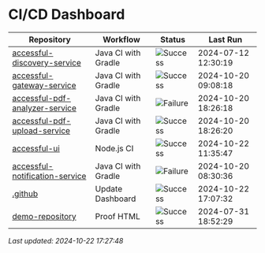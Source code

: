 # CI/CD Dashboard

| Repository | Workflow | Status | Last Run |
| ---------- | -------- | ------ | -------- |
| [accessful-discovery-service](https://github.com/Accessful-AI/accessful-discovery-service) | Java CI with Gradle | ![Success](https://img.shields.io/badge/Success-brightgreen) | 2024-07-12 12:30:19 |
| [accessful-gateway-service](https://github.com/Accessful-AI/accessful-gateway-service) | Java CI with Gradle | ![Success](https://img.shields.io/badge/Success-brightgreen) | 2024-10-20 09:08:18 |
| [accessful-pdf-analyzer-service](https://github.com/Accessful-AI/accessful-pdf-analyzer-service) | Java CI with Gradle | ![Failure](https://img.shields.io/badge/Failure-red) | 2024-10-20 18:26:18 |
| [accessful-pdf-upload-service](https://github.com/Accessful-AI/accessful-pdf-upload-service) | Java CI with Gradle | ![Success](https://img.shields.io/badge/Success-brightgreen) | 2024-10-20 18:26:20 |
| [accessful-ui](https://github.com/Accessful-AI/accessful-ui) | Node.js CI | ![Success](https://img.shields.io/badge/Success-brightgreen) | 2024-10-22 11:35:47 |
| [accessful-notification-service](https://github.com/Accessful-AI/accessful-notification-service) | Java CI with Gradle | ![Failure](https://img.shields.io/badge/Failure-red) | 2024-10-20 08:30:36 |
| [.github](https://github.com/Accessful-AI/.github) | Update Dashboard | ![Success](https://img.shields.io/badge/Success-brightgreen) | 2024-10-22 17:07:32 |
| [demo-repository](https://github.com/Accessful-AI/demo-repository) | Proof HTML | ![Success](https://img.shields.io/badge/Success-brightgreen) | 2024-07-31 18:52:29 |


*Last updated: 2024-10-22 17:27:48*